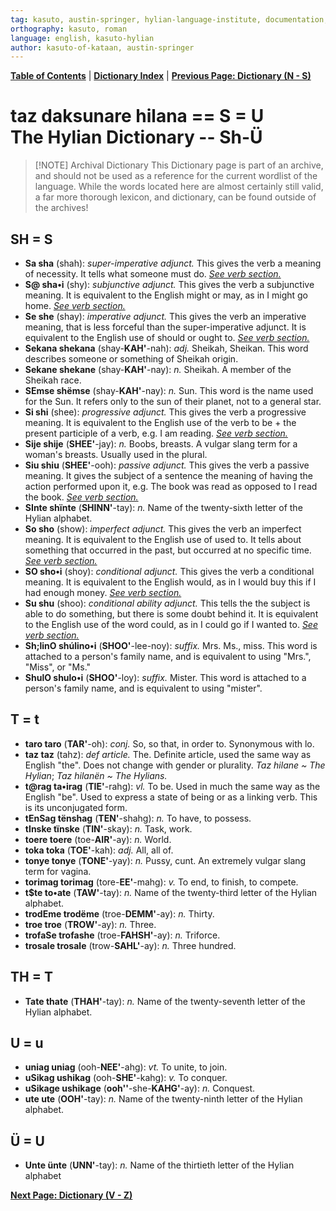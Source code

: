 ```yaml
---
tag: kasuto, austin-springer, hylian-language-institute, documentation, archive, dictionary
orthography: kasuto, roman
language: english, kasuto-hylian
author: kasuto-of-kataan, austin-springer
---
```

**[Table of Contents](archival/kasuto_hli/00-toc)** | **[Dictionary Index](archival/kasuto_hli/10-daksunare)** | **[Previous Page: Dictionary (N - S)](archival/kasuto_hli/10.4-daksunare-n-s)**

# <span class="hylian_kas">taz daksunare hilana == S = U</span><br>The Hylian Dictionary -- Sh-Ü


> [!NOTE] Archival Dictionary
> This Dictionary page is part of an archive, and should not be used as a reference for the current wordlist of the language. While the words located here are almost certainly still valid, a far more thorough lexicon, and dictionary, can be found outside of the archives!

## SH <span class="hylian_kas">= S</span>

+ **<span class="hylian_kas">Sa</span> sha** (shah): _super-imperative adjunct._ This gives the verb a meaning of necessity. It tells what someone must do. _[See verb section.](archival/kasuto_hli/04-wirtën)_
+ **<span class="hylian_kas">S@</span> sha•i** (shy): _subjunctive adjunct._ This gives the verb a subjunctive meaning. It is equivalent to the English might or may, as in I might go home. _[See verb section.](archival/kasuto_hli/04-wirtën)_
+ **<span class="hylian_kas">Se</span> she** (shay): _imperative adjunct._ This gives the verb an imperative meaning, that is less forceful than the super-imperative adjunct. It is equivalent to the English use of should or ought to. _[See verb section.](archival/kasuto_hli/04-wirtën)_
+ **<span class="hylian_kas">Sekana</span> shekana** (shay-**KAH'**-nah): _adj._ Sheikah, Sheikan. This word describes someone or something of Sheikah origin.
+ **<span class="hylian_kas">Sekane</span> shekane** (shay-**KAH'**-nay): _n._ Sheikah. A member of the Sheikah race.
+ **<span class="hylian_kas">SEmse</span> shëmse** (shay-**KAH'**-nay): _n._ Sun. This word is the name used for the Sun. It refers only to the sun of their planet, not to a general star.
+ **<span class="hylian_kas">Si</span> shi** (shee): _progressive adjunct._ This gives the verb a progressive meaning. It is equivalent to the English use of the verb to be + the present participle of a verb, e.g. I am reading. _[See verb section.](archival/kasuto_hli/04-wirtën)_
+ **<span class="hylian_kas">Sije</span> shije** (**SHEE'**-jay): _n._ Boobs, breasts. A vulgar slang term for a woman's breasts. Usually used in the plural.
+ **<span class="hylian_kas">Siu</span> shiu** (**SHEE'**-ooh): _passive adjunct._ This gives the verb a passive meaning. It gives the subject of a sentence the meaning of having the action performed upon it, e.g. The book was read as opposed to I read the book. _[See verb section.](archival/kasuto_hli/04-wirtën)_
+ **<span class="hylian_kas">SInte</span> shïnte** (**SHINN'**-tay): _n._ Name of the twenty-sixth letter of the Hylian alphabet.
+ **<span class="hylian_kas">So</span> sho** (show): _imperfect adjunct._ This gives the verb an imperfect meaning. It is equivalent to the English use of used to. It tells about something that occurred in the past, but occurred at no specific time. _[See verb section.](archival/kasuto_hli/04-wirtën)_
+ **<span class="hylian_kas">SO</span> sho•i** (shoy): _conditional adjunct._ This gives the verb a conditional meaning. It is equivalent to the English would, as in I would buy this if I had enough money. _[See verb section.](archival/kasuto_hli/04-wirtën)_
+ **<span class="hylian_kas">Su</span> shu** (shoo): _conditional ability adjunct._ This tells the the subject is able to do something, but there is some doubt behind it. It is equivalent to the English use of the word could, as in I could go if I wanted to.  _[See verb section.](archival/kasuto_hli/04-wirtën)_
+ **<span class="hylian_kas">Sh;linO</span> shúlino•i** (**SHOO'**-lee-noy): _suffix._ Mrs. Ms., miss. This word is attached to a person's family name, and is equivalent to using "Mrs.", "Miss", or "Ms."
+ **<span class="hylian_kas">ShulO</span> shulo•i** (**SHOO'**-loy): _suffix._ Mister. This word is attached to a person's family name, and is equivalent to using "mister". 

## T <span class="hylian_kas">= t</span>

+ **<span class="hylian_kas">taro</span> taro** (**TAR'**-oh): _conj._ So, so that, in order to. Synonymous with lo.
+ **<span class="hylian_kas">taz</span> taz** (tahz): _def article._ The. Definite article, used the same way as English "the". Does not change with gender or plurality. _Taz hilane ~ The Hylian_; _Taz hilanën ~ The Hylians._
+ **<span class="hylian_kas">t@rag</span> ta•irag** (**TIE'**-rahg): _vl._ To be. Used in much the same way as the English "be". Used to express a state of being or as a linking verb. This is its unconjugated form.
+ **<span class="hylian_kas">tEnSag</span> tënshag** (**TEN'**-shahg): _n._ To have, to possess.
+ **<span class="hylian_kas">tInske</span> tïnske** (**TIN'**-skay): _n._ Task, work.
+ **<span class="hylian_kas">toere</span> toere** (toe-**AIR'**-ay): _n._ World.
+ **<span class="hylian_kas">toka</span> toka** (**TOE'**-kah): _adj._ All, all of.
+ **<span class="hylian_kas">tonye</span> tonye** (**TONE'**-yay): _n._ Pussy, cunt. An extremely vulgar slang term for vagina.
+ **<span class="hylian_kas">torimag</span> torimag** (tore-**EE'**-mahg): _v._ To end, to finish, to compete.
+ **<span class="hylian_kas">t$te</span> to•ate** (**TAW'**-tay): _n._ Name of the twenty-third letter of the Hylian alphabet.
+ **<span class="hylian_kas">trodEme</span> trodëme** (troe-**DEMM'**-ay): _n._ Thirty.
+ **<span class="hylian_kas">troe</span> troe** (**TROW'**-ay): _n._ Three.
+ **<span class="hylian_kas">trofaSe</span> trofashe** (troe-**FAHSH'**-ay): _n._ Triforce.
+ **<span class="hylian_kas">trosale</span> trosale** (trow-**SAHL'**-ay): _n._ Three hundred.

## TH <span class="hylian_kas">= T</span>

+ **<span class="hylian_kas">Tate</span> thate** (**THAH'**-tay): _n._ Name of the twenty-seventh letter of the Hylian alphabet.

## U <span class="hylian_kas">= u</span>

+ **<span class="hylian_kas">uniag</span> uniag** (ooh-**NEE'**-ahg): _vt._ To unite, to join.
+ **<span class="hylian_kas">uSikag</span> ushikag** (ooh-**SHE'**-kahg): _v._ To conquer.
+ **<span class="hylian_kas">uSikage</span> ushikage** (**ooh''**-she-**KAHG'**-ay): _n._ Conquest.
+ **<span class="hylian_kas">ute</span> ute** (**OOH'**-tay): _n._ Name of the twenty-ninth letter of the Hylian alphabet.

## Ü <span class="hylian_kas">= U</span>

+ **<span class="hylian_kas">Unte</span> ünte** (**UNN'**-tay): _n._ Name of the thirtieth letter of the Hylian alphabet

**[Next Page: Dictionary (V - Z)](archival/kasuto_hli/10.6-daksunare-v-z)**
